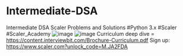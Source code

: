 # Intermediate-DSA
Intermediate DSA Scaler Problems and Solutions #Python 3.x #Scaler #Scaler_Academy
![image](https://user-images.githubusercontent.com/37844679/157374360-ee9aa966-6f51-4d1f-91a2-f36c2e6c98ba.png)
![image](https://user-images.githubusercontent.com/37844679/157374403-12d722d6-f97f-4211-8270-1401f7ec0f64.png)
Curriculum deep dive = https://content.interviewbit.com/Brochure-Curriculum.pdf
Sign up: https://www.scaler.com?unlock_code=M.JA2FDA

